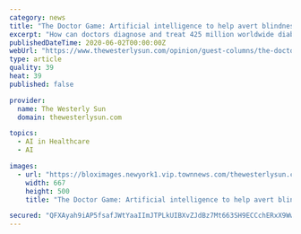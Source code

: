 ```yaml
---
category: news
title: "The Doctor Game: Artificial intelligence to help avert blindness"
excerpt: "How can doctors diagnose and treat 425 million worldwide diabetes patients? That number keeps going up and up, projected to reach 700 million by 2045. There are millions more with"
publishedDateTime: 2020-06-02T00:00:00Z
webUrl: "https://www.thewesterlysun.com/opinion/guest-columns/the-doctor-game-artificial-intelligence-to-help-avert-blindness/article_daff82b6-a497-11ea-aa9f-cff25255d2a3.html"
type: article
quality: 39
heat: 39
published: false

provider:
  name: The Westerly Sun
  domain: thewesterlysun.com

topics:
  - AI in Healthcare
  - AI

images:
  - url: "https://bloximages.newyork1.vip.townnews.com/thewesterlysun.com/content/tncms/assets/v3/editorial/5/f9/5f9eff38-f26f-11e8-901b-17d3fe33174a/5bfd880cdd693.image.jpg?resize=667%2C500"
    width: 667
    height: 500
    title: "The Doctor Game: Artificial intelligence to help avert blindness"

secured: "QFXAyah9iAP5fsafJWtYaaIImJTPLkUIBXvZJdBz7Mt663SH9ECCchERxX9WwFJZSlzZi6bmL7neq2HZQFPEIXR5ahOEMUtcTHuFtoisUPH0bBdXwj7RXoLe0nVeSPxsPGjAcTC6OpyzuLqH1iVhtkgre/4mTyd6Qty0La2myA6ps+MmVuou+4VvCh9brI36dZtM9rlzVubSii3VLFDnF2jyEjHxKTvFyBFVvd8nrcC0ztDj6Du7s24FJpzZ9wvU8S3VGFuJc00msX9QV7P9z9XyXka4ozx263qpca371/kpE7w0Fnv+iYOcfN7uwmpK;1+5zr5sNerO5yh792bwMJg=="
---
```


